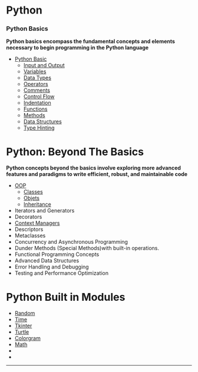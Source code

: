# Python
### Python Basics

**Python basics encompass the fundamental concepts and elements necessary to begin programming in the Python language**
- [Python Basic](./Basics/README.md)
    - [Input and Output]()
    - [Variables](./Basics/BasicInfo/Variables.md)
    - [Data Types](./Basics/DataTypes/README.md)
    - [Operators](./Basics/Operators/README.md)
    - [Comments]()
    - [Control Flow](./Basics/ControlFlow/README.md)
    - [Indentation]()
    - [Functions](./Basics/Functions/README.md)
    - [Methods](./Basics/Methods/README.md)
    - [Data Structures](./Basics/DataStructures/README.md)
    - [Type Hinting](./Basics/TypeHinting.md)

# Python: Beyond The Basics
**Python concepts beyond the basics involve exploring more advanced features and paradigms to write efficient, robust, and maintainable code**
- [OOP](./BeyondBasics/OOP/README.md)
    - [Classes](./BeyondBasics/OOP/Classes/README.md)
    - [Objets](./BeyondBasics/OOP/Objects/README.md)
    - [Inheritance]()
- Iterators and Generators
- Decorators
- [Context Managers](./BeyondBasics/ContextManagers/)
- Descriptors
- Metaclasses
- Concurrency and Asynchronous Programming
- Dunder Methods (Special Methods)with built-in operations.
- Functional Programming Concepts
- Advanced Data Structures
- Error Handling and Debugging
- Testing and Performance Optimization




# Python Built in Modules
- [Random]()
- [Time]()
- [Tkinter]()
- [Turtle]()
- [Colorgram]()
- [Math]()
- []()
- []()
______________________________________________________________________

